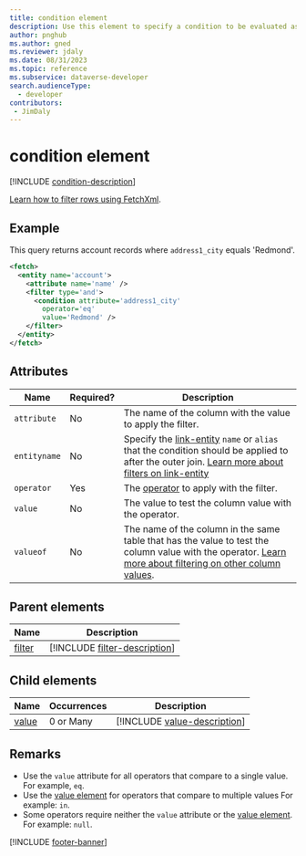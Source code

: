 ```yaml
---
title: condition element
description: Use this element to specify a condition to be evaluated as part of a filter for each row in the containing entity or link-entity elements to be returned.
author: pnghub
ms.author: gned
ms.reviewer: jdaly
ms.date: 08/31/2023
ms.topic: reference
ms.subservice: dataverse-developer
search.audienceType: 
  - developer
contributors:
 - JimDaly
---
```

# condition element

[!INCLUDE [condition-description](includes/condition-description.md)]

[Learn how to filter rows using FetchXml](../filter-rows.md).

## Example

This query returns account records where `address1_city` equals 'Redmond'.

```xml
<fetch>
  <entity name='account'>
    <attribute name='name' />
    <filter type='and'>
      <condition attribute='address1_city'
        operator='eq'
        value='Redmond' />
    </filter>
  </entity>
</fetch>
```

## Attributes

|Name|Required?|Description|
|---------|---------|---------|
|`attribute`|No|The name of the column with the value to apply the filter.|
|`entityname`|No|Specify the [link-entity](link-entity.md) `name` or `alias` that the condition should be applied to after the outer join. [Learn more about filters on link-entity](../filter-rows.md#filters-on-link-entity)|
|`operator`|Yes|The [operator](operators.md) to apply with the filter.|
|`value`|No|The value to test the column value with the operator.|
|`valueof`|No|The name of the column in the same table that has the value to test the column value with the operator. [Learn more about filtering on other column values](../filter-rows.md#filter-on-column-values-in-the-same-row). |


## Parent elements

|Name|Description|
|---------|---------|
|[filter](filter.md)|[!INCLUDE [filter-description](includes/filter-description.md)]|

## Child elements

|Name|Occurrences|Description|
|---------|---------|---------|
|[value](value.md)|0 or Many|[!INCLUDE [value-description](includes/value-description.md)]|

## Remarks

- Use the `value` attribute for all operators that compare to a single value. For example, `eq`.
- Use the [value element](value.md) for operators that compare to multiple values For example: `in`.
- Some operators require neither the `value` attribute or the [value element](value.md). For example: `null`.

[!INCLUDE [footer-banner](../../../../includes/footer-banner.md)]